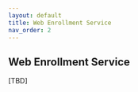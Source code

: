 ```yaml
---
layout: default
title: Web Enrollment Service
nav_order: 2
---
```


## Web Enrollment Service

[TBD]

